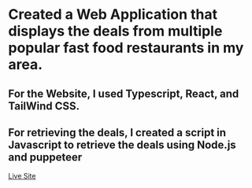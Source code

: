 # Created a Web Application that displays the deals from multiple popular fast food restaurants in my area.

## For the Website, I used Typescript, React, and TailWind CSS.

## For retrieving the deals, I created a script in Javascript to retrieve the deals using Node.js and puppeteer

[Live Site](https://jesus711.github.io/Fast-Food-Deals-App/)


